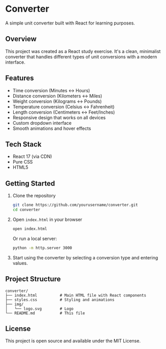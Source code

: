 # Converter

A simple unit converter built with React for learning purposes.

## Overview

This project was created as a React study exercise. It's a clean, minimalist converter that handles different types of unit conversions with a modern interface.

## Features

- Time conversion (Minutes ↔ Hours)
- Distance conversion (Kilometers ↔ Miles)  
- Weight conversion (Kilograms ↔ Pounds)
- Temperature conversion (Celsius ↔ Fahrenheit)
- Length conversion (Centimeters ↔ Feet/Inches)
- Responsive design that works on all devices
- Custom dropdown interface
- Smooth animations and hover effects

## Tech Stack

- React 17 (via CDN)
- Pure CSS
- HTML5

## Getting Started

1. Clone the repository
   ```bash
   git clone https://github.com/yourusername/converter.git
   cd converter
   ```

2. Open `index.html` in your browser
   ```bash
   open index.html
   ```
   
   Or run a local server:
   ```bash
   python -m http.server 3000
   ```

3. Start using the converter by selecting a conversion type and entering values.

## Project Structure

```
converter/
├── index.html          # Main HTML file with React components
├── styles.css          # Styling and animations
├── img/
│   └── logo.svg        # Logo
└── README.md           # This file
```

## License

This project is open source and available under the MIT License.
